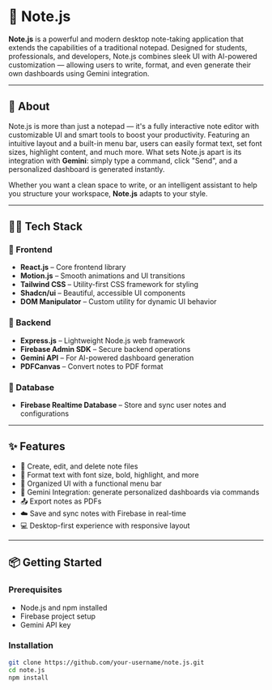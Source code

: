 # 📝 Note.js

**Note.js** is a powerful and modern desktop note-taking application that extends the capabilities of a traditional notepad. Designed for students, professionals, and developers, Note.js combines sleek UI with AI-powered customization — allowing users to write, format, and even generate their own dashboards using Gemini integration.

---

## 🚀 About

Note.js is more than just a notepad — it's a fully interactive note editor with customizable UI and smart tools to boost your productivity. Featuring an intuitive layout and a built-in menu bar, users can easily format text, set font sizes, highlight content, and much more. What sets Note.js apart is its integration with **Gemini**: simply type a command, click "Send", and a personalized dashboard is generated instantly.

Whether you want a clean space to write, or an intelligent assistant to help you structure your workspace, **Note.js** adapts to your style.

---

## 🧑‍💻 Tech Stack

### 🔹 Frontend
- **React.js** – Core frontend library
- **Motion.js** – Smooth animations and UI transitions
- **Tailwind CSS** – Utility-first CSS framework for styling
- **Shadcn/ui** – Beautiful, accessible UI components
- **DOM Manipulator** – Custom utility for dynamic UI behavior

### 🔹 Backend
- **Express.js** – Lightweight Node.js web framework
- **Firebase Admin SDK** – Secure backend operations
- **Gemini API** – For AI-powered dashboard generation
- **PDFCanvas** – Convert notes to PDF format

### 🔹 Database
- **Firebase Realtime Database** – Store and sync user notes and configurations

---

## ✨ Features

- 📝 Create, edit, and delete note files
- 🎨 Format text with font size, bold, highlight, and more
- 📁 Organized UI with a functional menu bar
- 🤖 Gemini Integration: generate personalized dashboards via commands
- 📤 Export notes as PDFs
- ☁️ Save and sync notes with Firebase in real-time
- 💻 Desktop-first experience with responsive layout

---

## 📦 Getting Started

### Prerequisites
- Node.js and npm installed
- Firebase project setup
- Gemini API key

### Installation

```bash
git clone https://github.com/your-username/note.js.git
cd note.js
npm install
